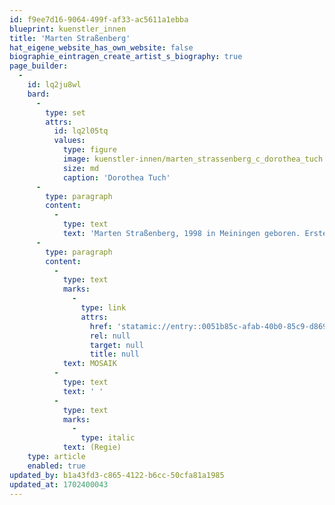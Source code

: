 ```yaml
---
id: f9ee7d16-9064-499f-af33-ac5611a1ebba
blueprint: kuenstler_innen
title: 'Marten Straßenberg'
hat_eigene_website_has_own_website: false
biographie_eintragen_create_artist_s_biography: true
page_builder:
  -
    id: lq2ju8wl
    bard:
      -
        type: set
        attrs:
          id: lq2l05tq
          values:
            type: figure
            image: kuenstler-innen/marten_strassenberg_c_dorothea_tuch.jpg
            size: md
            caption: 'Dorothea Tuch'
      -
        type: paragraph
        content:
          -
            type: text
            text: 'Marten Straßenberg, 1998 in Meiningen geboren. Erste Erfahrung auf der Bühne des Staatstheaters Meiningen im Jungen Theater / Bürgerbühne und in der Tonabteilung beim Kinder- und Jugendtheater Tohuwabohu, Regieassistenzen am Staatstheater Meiningen und Landestheater Coburg. Dort Sounddesign für diverse Produktionen und erste eigene Inszenierungen. Seit 2020 studiert er Regie an der HfS Ernst Busch und ist Stipendiat der Studienstiftung des deutschen Volkes. In dieser Spielzeit inszeniert er die Physiker am Landestheater Coburg, sowie eine Bearbeitung der Odyssee mit dem Abschlussjahrgang Zeitgenössische Puppenspielkunst an der HfS Ernst Busch.'
      -
        type: paragraph
        content:
          -
            type: text
            marks:
              -
                type: link
                attrs:
                  href: 'statamic://entry::0051b85c-afab-40b0-85c9-d869c180404b'
                  rel: null
                  target: null
                  title: null
            text: MOSAIK
          -
            type: text
            text: ' '
          -
            type: text
            marks:
              -
                type: italic
            text: (Regie)
    type: article
    enabled: true
updated_by: b1a43fd3-c865-4122-b6cc-50cfa81a1985
updated_at: 1702400043
---
```

